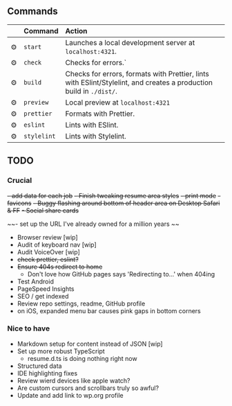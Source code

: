 ## Commands

|     | Command     | Action                                                                                                              |
| :-- | :---------- | :------------------------------------------------------------------------------------------------------------------ |
| ⚙️  | `start`     | Launches a local development server at `localhost:4321`.                                                            |
| ⚙️  | `check`     | Checks for errors.`                                                                                                 |
| ⚙️  | `build`     | Checks for errors, formats with Prettier, lints with ESlint/Stylelint, and creates a production build in `./dist/`. |
| ⚙️  | `preview`   | Local preview at `localhost:4321`                                                                                   |
| ⚙️  | `prettier`  | Formats with Prettier.                                                                                              |
| ⚙️  | `eslint`    | Lints with ESlint.                                                                                                  |
| ⚙️  | `stylelint` | Lints with Stylelint.                                                                                               |

## TODO

### Crucial

~~- add data for each job~~
~~- Finish tweaking resume area styles~~
~~- print mode~~
~~- favicons~~
~~- Buggy flashing around bottom of header area on Desktop Safari & FF~~
~~- Social share cards~~

~~- set up the URL I've already owned for a million years ~~

- Browser review [wip]
- Audit of keyboard nav [wip]
- Audit VoiceOver [wip]
- ~~check prettier, eslint?~~
- ~~Ensure 404s redirect to home~~
  - Don't love how GitHub pages says 'Redirecting to...' when 404ing
- Test Android
- PageSpeed Insights
- SEO / get indexed
- Review repo settings, readme, GitHub profile
- on iOS, expanded menu bar causes pink gaps in bottom corners

### Nice to have

- Markdown setup for content instead of JSON [wip]
- Set up more robust TypeScript
  - resume.d.ts is doing nothing right now
- Structured data
- IDE highlighting fixes
- Review wierd devices like apple watch?
- Are custom cursors and scrollbars truly so awful?
- Update and add link to wp.org profile
